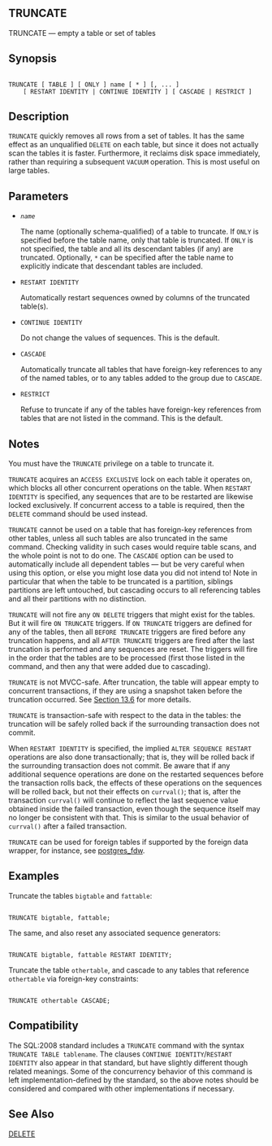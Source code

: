 ## TRUNCATE

TRUNCATE — empty a table or set of tables

## Synopsis

```

TRUNCATE [ TABLE ] [ ONLY ] name [ * ] [, ... ]
    [ RESTART IDENTITY | CONTINUE IDENTITY ] [ CASCADE | RESTRICT ]
```

## Description

`TRUNCATE` quickly removes all rows from a set of tables. It has the same effect as an unqualified `DELETE` on each table, but since it does not actually scan the tables it is faster. Furthermore, it reclaims disk space immediately, rather than requiring a subsequent `VACUUM` operation. This is most useful on large tables.

## Parameters

* *`name`*

    The name (optionally schema-qualified) of a table to truncate. If `ONLY` is specified before the table name, only that table is truncated. If `ONLY` is not specified, the table and all its descendant tables (if any) are truncated. Optionally, `*` can be specified after the table name to explicitly indicate that descendant tables are included.

* `RESTART IDENTITY`

    Automatically restart sequences owned by columns of the truncated table(s).

* `CONTINUE IDENTITY`

    Do not change the values of sequences. This is the default.

* `CASCADE`

    Automatically truncate all tables that have foreign-key references to any of the named tables, or to any tables added to the group due to `CASCADE`.

* `RESTRICT`

    Refuse to truncate if any of the tables have foreign-key references from tables that are not listed in the command. This is the default.

## Notes

You must have the `TRUNCATE` privilege on a table to truncate it.

`TRUNCATE` acquires an `ACCESS EXCLUSIVE` lock on each table it operates on, which blocks all other concurrent operations on the table. When `RESTART IDENTITY` is specified, any sequences that are to be restarted are likewise locked exclusively. If concurrent access to a table is required, then the `DELETE` command should be used instead.

`TRUNCATE` cannot be used on a table that has foreign-key references from other tables, unless all such tables are also truncated in the same command. Checking validity in such cases would require table scans, and the whole point is not to do one. The `CASCADE` option can be used to automatically include all dependent tables — but be very careful when using this option, or else you might lose data you did not intend to! Note in particular that when the table to be truncated is a partition, siblings partitions are left untouched, but cascading occurs to all referencing tables and all their partitions with no distinction.

`TRUNCATE` will not fire any `ON DELETE` triggers that might exist for the tables. But it will fire `ON TRUNCATE` triggers. If `ON TRUNCATE` triggers are defined for any of the tables, then all `BEFORE TRUNCATE` triggers are fired before any truncation happens, and all `AFTER TRUNCATE` triggers are fired after the last truncation is performed and any sequences are reset. The triggers will fire in the order that the tables are to be processed (first those listed in the command, and then any that were added due to cascading).

`TRUNCATE` is not MVCC-safe. After truncation, the table will appear empty to concurrent transactions, if they are using a snapshot taken before the truncation occurred. See [Section 13.6](mvcc-caveats.html "13.6. Caveats") for more details.

`TRUNCATE` is transaction-safe with respect to the data in the tables: the truncation will be safely rolled back if the surrounding transaction does not commit.

When `RESTART IDENTITY` is specified, the implied `ALTER SEQUENCE RESTART` operations are also done transactionally; that is, they will be rolled back if the surrounding transaction does not commit. Be aware that if any additional sequence operations are done on the restarted sequences before the transaction rolls back, the effects of these operations on the sequences will be rolled back, but not their effects on `currval()`; that is, after the transaction `currval()` will continue to reflect the last sequence value obtained inside the failed transaction, even though the sequence itself may no longer be consistent with that. This is similar to the usual behavior of `currval()` after a failed transaction.

`TRUNCATE` can be used for foreign tables if supported by the foreign data wrapper, for instance, see [postgres\_fdw](postgres-fdw.html "F.37. postgres_fdw — access data stored in external PostgreSQL servers").

## Examples

Truncate the tables `bigtable` and `fattable`:

```

TRUNCATE bigtable, fattable;
```

The same, and also reset any associated sequence generators:

```

TRUNCATE bigtable, fattable RESTART IDENTITY;
```

Truncate the table `othertable`, and cascade to any tables that reference `othertable` via foreign-key constraints:

```

TRUNCATE othertable CASCADE;
```

## Compatibility

The SQL:2008 standard includes a `TRUNCATE` command with the syntax `TRUNCATE TABLE tablename`. The clauses `CONTINUE IDENTITY`/`RESTART IDENTITY` also appear in that standard, but have slightly different though related meanings. Some of the concurrency behavior of this command is left implementation-defined by the standard, so the above notes should be considered and compared with other implementations if necessary.

## See Also

[DELETE](sql-delete.html "DELETE")